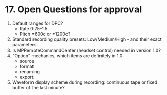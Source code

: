 # 17. Open Questions for approval

1. Default ranges for DPC?
    - Rate 0.75–1.5
    - Pitch ±600c or ±1200c?
2. Standard recording quality presets: Low/Medium/High - and their exact parameters.
3. Is MPRemoteCommandCenter (headset control) needed in version 1.0?
4. "Option" mechanics, which items are definitely in 1.0:
    - source
    - format
    - renaming
    - export
5. Waveform display scheme during recording: continuous tape or fixed buffer of the last minute?
